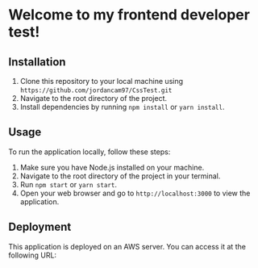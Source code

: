 # Welcome to my frontend developer test!

## Installation

1. Clone this repository to your local machine using `https://github.com/jordancam97/CssTest.git`
2. Navigate to the root directory of the project.
3. Install dependencies by running `npm install` or `yarn install`.

## Usage

To run the application locally, follow these steps:

1. Make sure you have Node.js installed on your machine.
2. Navigate to the root directory of the project in your terminal.
3. Run `npm start` or `yarn start`.
4. Open your web browser and go to `http://localhost:3000` to view the application.

## Deployment

This application is deployed on an AWS server. You can access it at the following URL:

